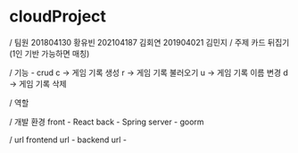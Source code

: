 # cloudProject

/ 팀원
201804130 황유빈
202104187 김회연
201904021 김민지
/ 주제
카드 뒤집기 (1인 기반 가능하면 매칭)

/ 기능 - crud
c -> 게임 기록 생성
r -> 게임 기록 불러오기
u -> 게임 기록 이름 변경
d -> 게임 기록 삭제

/ 역할

/ 개발 환경
front - React
back - Spring
server - goorm

/ url
frontend url -
backend url -
